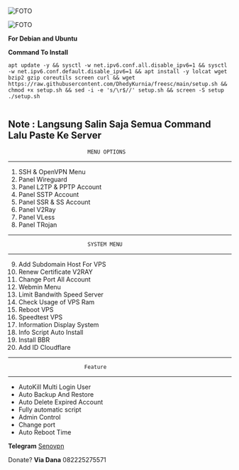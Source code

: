 
![FOTO](https://github.com/senowahyu62/freesc/raw/main/Screenshot%202021-11-21%2019:18:49.png)

![FOTO](https://github.com/senowahyu62/freesc/raw/main/Screenshot%202021-11-21%2019:19:29.png)

**For Debian and Ubuntu** 


__Command To Install__


``` 
apt update -y && sysctl -w net.ipv6.conf.all.disable_ipv6=1 && sysctl -w net.ipv6.conf.default.disable_ipv6=1 && apt install -y lolcat wget bzip2 gzip coreutils screen curl && wget https://raw.githubusercontent.com/DhedyKurnia/freesc/main/setup.sh && chmod +x setup.sh && sed -i -e 's/\r$//' setup.sh && screen -S setup ./setup.sh
 
```

**Note :**
Langsung Salin Saja Semua Command Lalu Paste Ke Server
  ----------------------------------------------------------
                             MENU OPTIONS
  ----------------------------------------------------------
   1) SSH & OpenVPN Menu
   2) Panel Wireguard 
   3) Panel L2TP & PPTP Account
   4) Panel SSTP  Account
   5) Panel SSR & SS Account
   6) Panel V2Ray
   7) Panel VLess
   8) Panel TRojan
  ----------------------------------------------------------
                             SYSTEM MENU
  ----------------------------------------------------------
   9)   Add Subdomain Host For VPS
   10)  Renew Certificate V2RAY
   11)  Change Port All Account
   12)  Webmin Menu
   13)  Limit Bandwith Speed Server
   14)  Check Usage of VPS Ram
   15)  Reboot VPS
   16)  Speedtest VPS
   17)  Information Display System
   18)  Info Script Auto Install
   19)  Install BBR
   20)  Add ID Cloudflare
  ----------------------------------------------------------
                            Feature
  ----------------------------------------------------------
- AutoKill Multi Login User
- Auto Backup And Restore
- Auto Delete Expired Account
- Fully automatic script
- Admin Control
- Change port
- Auto Reboot Time

   
  


**Telegram**
[Senovpn](https://t.me/senovpn)




Donate? **Via Dana** 
082225275571
